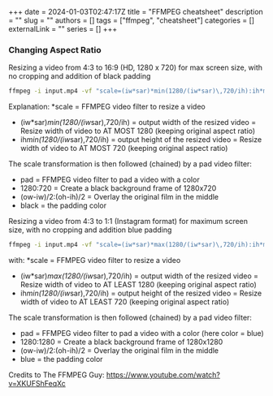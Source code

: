 +++ 
date = 2024-01-03T02:47:17Z
title = "FFMPEG cheatsheet"
description = ""
slug = ""
authors = []
tags = ["ffmpeg", "cheatsheet"]
categories = []
externalLink = ""
series = []
+++

### Changing Aspect Ratio

Resizing a video from 4:3 to 16:9 (HD, 1280 x 720) for max screen size, with no cropping and addition of black padding
```bash
ffmpeg -i input.mp4 -vf "scale=(iw*sar)*min(1280/(iw*sar)\,720/ih):ih*min(1280/(iw*sar)\,720/ih),pad=1280:720:(ow-iw)/2:(oh-ih)/2:black" output.mp4
```

Explanation:
*scale = FFMPEG video filter to resize a video
* (iw*sar)*min(1280/(iw*sar)\,720/ih) = output width of the resized video = Resize width of video to AT MOST 1280 (keeping original aspect ratio)
* ih*min(1280/(iw*sar)\,720/ih) = output height of the resized video = Resize width of video to AT MOST 720 (keeping original aspect ratio)

The scale transformation is then followed (chained) by a pad video filter:
* pad = FFMPEG video filter to pad a video with a color
* 1280:720 = Create a black background frame of 1280x720
* (ow-iw)/2:(oh-ih)/2 = Overlay the original film in the middle
* black = the padding color 

Resizing a video from 4:3 to 1:1 (Instagram format) for maximum screen size, with no cropping and addition blue padding
```bash
ffmpeg -i input.mp4 -vf "scale=(iw*sar)*max(1280/(iw*sar)\,720/ih):ih*max(1280/(iw*sar)\,720/ih),pad=1280:1280:(ow-iw)/2:(oh-ih)/2:blue" output02.mp4
```

with:
*scale = FFMPEG video filter to resize a video
* (iw*sar)*max(1280/(iw*sar)\,720/ih) = output width of the resized video = Resize width of video to AT LEAST 1280 (keeping original aspect ratio)
* ih*min(1280/(iw*sar)\,720/ih) = output height of the resized video = Resize width of video to AT LEAST 720 (keeping original aspect ratio)

The scale transformation is then followed (chained) by a pad video filter:
* pad = FFMPEG video filter to pad a video with a color (here color = blue)
* 1280:1280 = Create a black background frame of 1280x1280
* (ow-iw)/2:(oh-ih)/2 = Overlay the original film in the middle
* blue = the padding color 

Credits to The FFMPEG Guy: https://www.youtube.com/watch?v=XKUFShFeqXc

